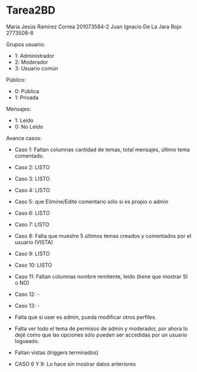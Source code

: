 Tarea2BD
========

María Jesús Ramírez Correa 201073584-2
Juan Ignacio De La Jara Rojo 2773508-8


Grupos usuario:
- 1: Administrador
- 2: Moderador
- 3: Usuario común

Público:
- 0: Pública
- 1: Privada

Mensajes:
- 1: Leído
- 0: No Leído

Avance casos:

- Caso 1: Faltan columnas cantidad de temas, total mensajes, último tema comentado.
- Caso 2: LISTO
- Caso 3: LISTO
- Caso 4: LISTO
- Caso 5: que Elimine/Edite comentario sólo si es propio o admin
- Caso 6: LISTO
- Caso 7: LISTO
- Caso 8: Falta que muestre 5 últimos temas creados y comentados por el usuario (VISTA)
- Caso 9: LISTO
- Caso 10: LISTO
- Caso 11: Faltan columnas nombre remitente, leído (tiene que mostrar SI o NO)
- Caso 12: -
- Caso 13: -

- Falta que si user es admin, pueda modificar otros perfiles.

- Falta ver todo el tema de permisos de admin y moderador, por ahora lo dejé como que las opciones sólo pueden ser accedidas por un
usuario logueado.

- Faltan vistas (triggers terminados)

- CASO 6 Y 9: Lo hace sin  mostrar datos anteriores


